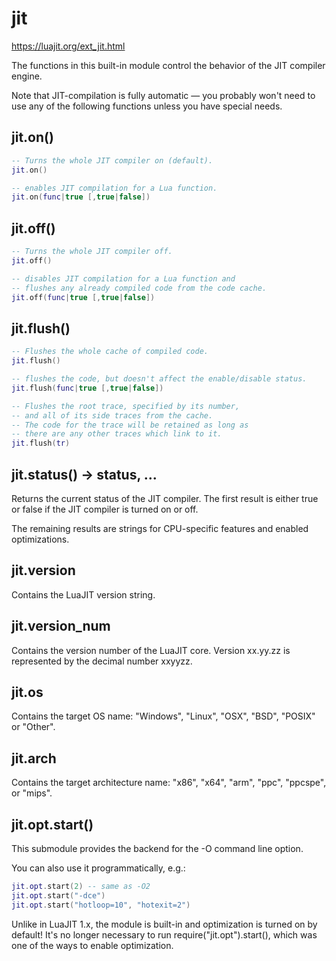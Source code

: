 # jit

https://luajit.org/ext_jit.html

The functions in this built-in module control the behavior of the JIT compiler engine.

Note that JIT-compilation is fully automatic — you probably won't need to use any of the following functions unless you have special needs.

## jit.on()

```lua
-- Turns the whole JIT compiler on (default).
jit.on()

-- enables JIT compilation for a Lua function.
jit.on(func|true [,true|false])
```

## jit.off()

```lua
-- Turns the whole JIT compiler off.
jit.off()

-- disables JIT compilation for a Lua function and
-- flushes any already compiled code from the code cache.
jit.off(func|true [,true|false])
```

## jit.flush()

```lua
-- Flushes the whole cache of compiled code.
jit.flush()

-- flushes the code, but doesn't affect the enable/disable status.
jit.flush(func|true [,true|false])

-- Flushes the root trace, specified by its number,
-- and all of its side traces from the cache.
-- The code for the trace will be retained as long as
-- there are any other traces which link to it.
jit.flush(tr)
```

## jit.status() -> status, ...

Returns the current status of the JIT compiler. The first result is either true or false if the JIT compiler is turned on or off.

The remaining results are strings for CPU-specific features and enabled optimizations.

## jit.version

Contains the LuaJIT version string.

## jit.version_num

Contains the version number of the LuaJIT core. Version xx.yy.zz is represented by the decimal number xxyyzz.

## jit.os

Contains the target OS name: "Windows", "Linux", "OSX", "BSD", "POSIX" or "Other".

## jit.arch

Contains the target architecture name: "x86", "x64", "arm", "ppc", "ppcspe", or "mips".

## jit.opt.start()

This submodule provides the backend for the -O command line option.

You can also use it programmatically, e.g.:

```lua
jit.opt.start(2) -- same as -O2
jit.opt.start("-dce")
jit.opt.start("hotloop=10", "hotexit=2")
```

Unlike in LuaJIT 1.x, the module is built-in and optimization is turned on by default! It's no longer necessary to run require("jit.opt").start(), which was one of the ways to enable optimization.
